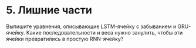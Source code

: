 # 5. Лишние части

Выпишите уравнения, описывающие LSTM-ячейку с забыванием и GRU-ячейку. Какие последовательности и веса нужно занулить, чтобы эти ячейки превратились в простую RNN-ячейку? 
